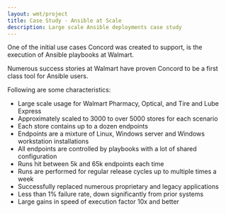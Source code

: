 ```yaml
---
layout: wmt/project
title: Case Study - Ansible at Scale
description: Large scale Ansible deployments case study
---
```


One of the initial use cases Concord was created to support, is the execution
of Ansible playbooks at Walmart.

Numerous success stories at Walmart have proven Concord to be a first class tool
for Ansible users.

Following are some characteristics:

- Large scale usage for Walmart Pharmacy, Optical, and Tire and Lube Express
- Approximately scaled to 3000 to over 5000 stores for each scenario
- Each store contains up to a dozen endpoints
- Endpoints are a mixture of Linux, Windows server and Windows workstation
  installations
- All endpoints are controlled by playbooks with a lot of shared configuration
- Runs hit between 5k and 65k endpoints each time
- Runs are performed for regular release cycles up to multiple times a week
- Successfully replaced numerous proprietary and legacy applications
- Less than 1% failure rate, down significantly from prior systems
- Large gains in speed of execution factor 10x and better


